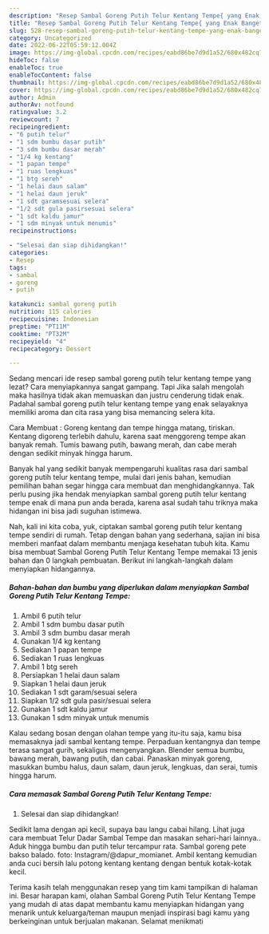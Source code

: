 ```yaml
---
description: "Resep Sambal Goreng Putih Telur Kentang Tempe{ yang Enak Banget,  Menu Buat lebaran"
title: "Resep Sambal Goreng Putih Telur Kentang Tempe{ yang Enak Banget,  Menu Buat lebaran"
slug: 528-resep-sambal-goreng-putih-telur-kentang-tempe-yang-enak-banget-menu-buat-lebaran
category: Uncategorized
date: 2022-06-22T05:59:12.004Z
image: https://img-global.cpcdn.com/recipes/eabd86be7d9d1a52/680x482cq70/sambal-goreng-putih-telur-kentang-tempe-foto-resep-utama.jpg
hideToc: false
enableToc: true
enableTocContent: false
thumbnail: https://img-global.cpcdn.com/recipes/eabd86be7d9d1a52/680x482cq70/sambal-goreng-putih-telur-kentang-tempe-foto-resep-utama.jpg
cover: https://img-global.cpcdn.com/recipes/eabd86be7d9d1a52/680x482cq70/sambal-goreng-putih-telur-kentang-tempe-foto-resep-utama.jpg
author: Admin
authorAv: notfound
ratingvalue: 3.2
reviewcount: 7
recipeingredient:
- "6 putih telur"
- "1 sdm bumbu dasar putih"
- "3 sdm bumbu dasar merah"
- "1/4 kg kentang"
- "1 papan tempe"
- "1 ruas lengkuas"
- "1 btg sereh"
- "1 helai daun salam"
- "1 helai daun jeruk"
- "1 sdt garamsesuai selera"
- "1/2 sdt gula pasirsesuai selera"
- "1 sdt kaldu jamur"
- "1 sdm minyak untuk menumis"
recipeinstructions:

- "Selesai dan siap dihidangkan!"
categories:
- Resep
tags:
- sambal
- goreng
- putih

katakunci: sambal goreng putih 
nutrition: 115 calories
recipecuisine: Indonesian
preptime: "PT11M"
cooktime: "PT32M"
recipeyield: "4"
recipecategory: Dessert

---
```



Sedang mencari ide resep sambal goreng putih telur kentang tempe yang lezat? Cara menyiapkannya sangat gampang. Tapi Jika salah mengolah maka hasilnya tidak akan memuaskan dan justru cenderung tidak enak. Padahal sambal goreng putih telur kentang tempe yang enak selayaknya memiliki aroma dan cita rasa yang bisa memancing selera kita.


Cara Membuat : Goreng kentang dan tempe hingga matang, tiriskan. Kentang digoreng terlebih dahulu, karena saat menggoreng tempe akan banyak remah. Tumis bawang putih, bawang merah, dan cabe merah dengan sedikit minyak hingga harum.

Banyak hal yang sedikit banyak mempengaruhi kualitas rasa dari sambal goreng putih telur kentang tempe, mulai dari jenis bahan, kemudian pemilihan bahan segar hingga cara membuat dan menghidangkannya. Tak perlu pusing jika hendak menyiapkan sambal goreng putih telur kentang tempe enak di mana pun anda berada, karena asal sudah tahu triknya maka hidangan ini bisa jadi suguhan istimewa.


Nah, kali ini kita coba, yuk, ciptakan sambal goreng putih telur kentang tempe sendiri di rumah. Tetap dengan bahan yang sederhana, sajian ini bisa memberi manfaat dalam membantu menjaga kesehatan tubuh kita. Kamu bisa membuat Sambal Goreng Putih Telur Kentang Tempe memakai 13 jenis bahan dan 0 langkah pembuatan. Berikut ini langkah-langkah dalam menyiapkan hidangannya.

<!--inarticleads1-->

##### Bahan-bahan dan bumbu yang diperlukan dalam menyiapkan Sambal Goreng Putih Telur Kentang Tempe:

1. Ambil 6 putih telur
1. Ambil 1 sdm bumbu dasar putih
1. Ambil 3 sdm bumbu dasar merah
1. Gunakan 1/4 kg kentang
1. Sediakan 1 papan tempe
1. Sediakan 1 ruas lengkuas
1. Ambil 1 btg sereh
1. Persiapkan 1 helai daun salam
1. Siapkan 1 helai daun jeruk
1. Sediakan 1 sdt garam/sesuai selera
1. Siapkan 1/2 sdt gula pasir/sesuai selera
1. Gunakan 1 sdt kaldu jamur
1. Gunakan 1 sdm minyak untuk menumis


Kalau sedang bosan dengan olahan tempe yang itu-itu saja, kamu bisa memasaknya jadi sambal kentang tempe. Perpaduan kentangnya dan tempe terasa sangat gurih, sekaligus mengenyangkan. Blender semua bumbu, bawang merah, bawang putih, dan cabai. Panaskan minyak goreng, masukkan bumbu halus, daun salam, daun jeruk, lengkuas, dan serai, tumis hingga harum. 

<!--inarticleads2-->

##### Cara memasak Sambal Goreng Putih Telur Kentang Tempe:


1. Selesai dan siap dihidangkan!

Sedikit lama dengan api kecil, supaya bau langu cabai hilang. Lihat juga cara membuat Telur Dadar Sambal Tempe dan masakan sehari-hari lainnya.. Aduk hingga bumbu dan putih telur tercampur rata. Sambal goreng pete bakso balado. foto: Instagram/@dapur_momianet. Ambil kentang kemudian anda cuci bersih lalu potong kentang kentang dengan bentuk kotak-kotak kecil. 

Terima kasih telah menggunakan resep yang tim kami tampilkan di halaman ini. Besar harapan kami, olahan Sambal Goreng Putih Telur Kentang Tempe yang mudah di atas dapat membantu kamu menyiapkan hidangan yang menarik untuk keluarga/teman maupun menjadi inspirasi bagi kamu yang berkeinginan untuk berjualan makanan. Selamat menikmati
